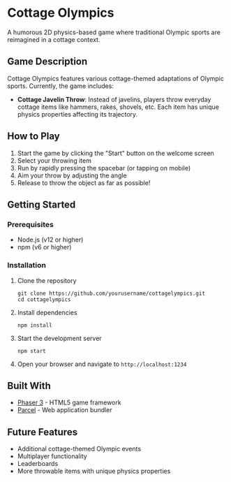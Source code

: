 # Cottage Olympics

A humorous 2D physics-based game where traditional Olympic sports are reimagined in a cottage context.

## Game Description

Cottage Olympics features various cottage-themed adaptations of Olympic sports. Currently, the game includes:

- **Cottage Javelin Throw**: Instead of javelins, players throw everyday cottage items like hammers, rakes, shovels, etc. Each item has unique physics properties affecting its trajectory.

## How to Play

1. Start the game by clicking the "Start" button on the welcome screen
2. Select your throwing item
3. Run by rapidly pressing the spacebar (or tapping on mobile)
4. Aim your throw by adjusting the angle
5. Release to throw the object as far as possible!

## Getting Started

### Prerequisites

- Node.js (v12 or higher)
- npm (v6 or higher)

### Installation

1. Clone the repository
   ```
   git clone https://github.com/yourusername/cottagelympics.git
   cd cottagelympics
   ```

2. Install dependencies
   ```
   npm install
   ```

3. Start the development server
   ```
   npm start
   ```

4. Open your browser and navigate to `http://localhost:1234`

## Built With

- [Phaser 3](https://phaser.io/) - HTML5 game framework
- [Parcel](https://parceljs.org/) - Web application bundler

## Future Features

- Additional cottage-themed Olympic events
- Multiplayer functionality
- Leaderboards
- More throwable items with unique physics properties 